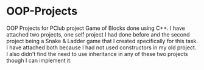 # OOP-Projects
OOP Projects for PClub project Game of Blocks done using C++.
I have attached two projects, one self project I had done before and the second project being a Snake & Ladder game that I created specifically for this task. I have attached both because I had not used constructors in my old project. I also didn't find the need to use inheritance in any of these two projects though I can implement it.
